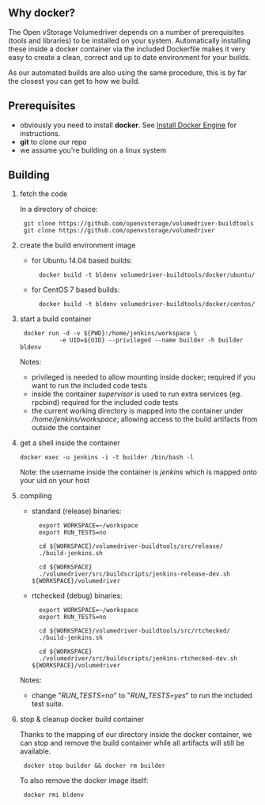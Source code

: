 ## Why docker?

The Open vStorage Volumedriver depends on a number of prerequisites (tools and libraries) to be installed on your system. Automatically installing these inside a docker container via the included Dockerfile makes it very easy to create a clean, correct and up to date environment for your builds.

As our automated builds are also using the same procedure, this is by far the closest you can get to how we build.

## Prerequisites
- obviously you need to install __docker__. See [Install Docker Engine](https://docs.docker.com/engine/installation/) for instructions.
- __git__ to clone our repo 
- we assume you're building on a linux system

## Building

1. fetch the code

    In a directory of choice:

	    git clone https://github.com/openvstorage/volumedriver-buildtools
	    git clone https://github.com/openvstorage/volumedriver
   
2. create the build environment image

    - for Ubuntu 14.04 based builds:

			docker build -t bldenv volumedriver-buildtools/docker/ubuntu/

    - for CentOS 7 based builds:

			docker build -t bldenv volumedriver-buildtools/docker/centos/

3. start a build container

	    docker run -d -v ${PWD}:/home/jenkins/workspace \
	              -e UID=${UID} --privileged --name builder -h builder bldenv 

     Notes: 
     - privileged is needed to allow mounting inside docker; required if you want to run the included code tests
     - inside the container *supervisor* is used to run extra services (eg. rpcbind) required for the included code tests
     - the current working directory is mapped into the container under */home/jenkins/workspace*; allowing access to the build artifacts from outside the container

4.  get a shell inside the container 

		docker exec -u jenkins -i -t builder /bin/bash -l

     Note: the username inside the container is *jenkins* which is mapped onto your uid on your host

5. compiling

    - standard (release) binaries:

			export WORKSPACE=~/workspace
			export RUN_TESTS=no
			 
			cd ${WORKSPACE}/volumedriver-buildtools/src/release/
			./build-jenkins.sh
			 
			cd ${WORKSPACE}
			./volumedriver/src/buildscripts/jenkins-release-dev.sh ${WORKSPACE}/volumedriver

    - rtchecked (debug) binaries:

			export WORKSPACE=~/workspace
			export RUN_TESTS=no
				 
			cd ${WORKSPACE}/volumedriver-buildtools/src/rtchecked/
			./build-jenkins.sh
				 
			cd ${WORKSPACE}
			./volumedriver/src/buildscripts/jenkins-rtchecked-dev.sh ${WORKSPACE}/volumedriver

    Notes:
    - change "*RUN_TESTS=no*" to "*RUN_TESTS=yes*" to run the included test suite.

6. stop & cleanup docker build container

    Thanks to the mapping of our directory inside the docker container, we can stop and remove the build container while all artifacts will still be available.

		docker stop builder && docker rm builder

    To also remove the docker image itself:

		docker rmi bldenv
